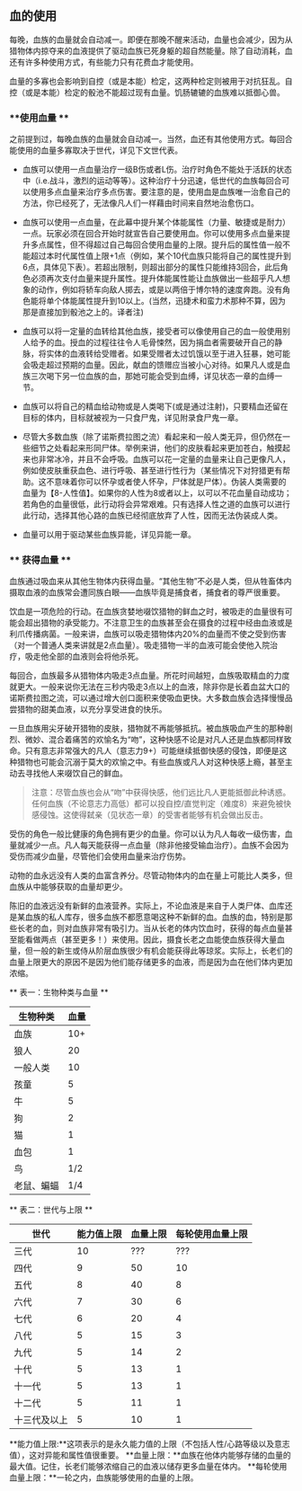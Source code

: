 ## **血的使用**

每晚，血族的血量就会自动减一。即便在那晚不醒来活动，血量也会减少，因为从猎物体内掠夺来的血液提供了驱动血族已死身躯的超自然能量。除了自动消耗，血还有许多种使用方式，有些能力只有花费血才能使用。

血量的多寡也会影响到自控（或是本能）检定，这两种检定则被用于对抗狂乱。自控（或是本能）检定的骰池不能超过现有血量。饥肠辘辘的血族难以抵御心兽。

### **使用血量 **

之前提到过，每晚血族的血量就会自动减一。当然，血还有其他使用方式。每回合能使用的血量多寡取决于世代，详见下文世代表。

- 血族可以使用一点血量治疗一级B伤或者L伤。治疗时角色不能处于活跃的状态中（i.e.战斗，激烈的运动等等）。这种治疗十分迅速，低世代的血族每回合可以使用多点血量来治疗多点伤害。要注意的是，使用血是血族唯一治愈自己的方法，你已经死了，无法像凡人们一样藉由时间来自然地治愈伤口。

- 血族可以使用一点血量，在此幕中提升某个体能属性（力量、敏捷或是耐力）一点。玩家必须在回合开始时就宣告自己要使用血。你可以使用多点血量来提升多点属性，但不得超过自己每回合使用血量的上限。提升后的属性值一般不能超过本时代属性值上限+1点（例如，某个10代血族只能将自己的属性提升到6点，具体见下表）。若超出限制，则超出部分的属性只能维持3回合，此后角色必须再次支付血量来提升属性。提升体能属性能让血族做出一些超乎凡人想象的动作，例如将轿车向敌人掷去，或是以两倍于博尔特的速度奔跑。没有角色能将单个体能属性提升到10以上。(当然，迅捷术和蛮力术那种不算，因为那是直接加到骰池之上的。译者注)

- 血族可以将一定量的血转给其他血族，接受者可以像使用自己的血一般使用别人给予的血。授血的过程往往令人毛骨悚然，因为捐血者需要破开自己的静脉，将实体的血液转给受赠者。如果受赠者太过饥饿以至于进入狂暴，她可能会吸走超过预期的血量。因此，献血的馈赠应当被小心对待。如果凡人或是血族三次喝下另一位血族的血，那她可能会受到血缚，详见状态一章的血缚一节。

- 血族可以将自己的精血给动物或是人类喝下(或是通过注射)，只要精血还留在目标的体内，目标就被视为一只食尸鬼，详见附录食尸鬼一章。

- 尽管大多数血族（除了诺斯费拉图之流）看起来和一般人类无异，但仍然在一些细节之处看起来形同尸体。举例来讲，他们的皮肤看起来更加苍白，触摸起来也非常冰冷，并且不会呼吸。血族可以花一定量的血量来让自己更像凡人，例如使皮肤重获血色、进行呼吸、甚至进行性行为（某些情况下对狩猎更有帮助。这不意味着你可以怀孕或者使人怀孕，尸体就是尸体）。伪装人类需要的血量为【8-人性值】。如果你的人性为8或者以上，以可以不花血量自动成功；若角色的血量很低，此行动将会异常艰难。只有选择人性之道的血族可以进行此行动，选择其他心路的血族已经彻底放弃了人性，因而无法伪装成人类。

- 血量可以用于驱动某些血族异能，详见异能一章。

### ** 获得血量 **

血族通过吸血来从其他生物体内获得血量。“其他生物”不必是人类，但从牲畜体内摄取血液的血族常会遭同族白眼——血族毕竟是捕食者，捕食者的尊严很重要。

饮血是一项危险的行动。在血族贪婪地啜饮猎物的鲜血之时，被吸走的血量很有可能会超出猎物的承受能力。不注意卫生的血族甚至会在摄食的过程中经由血液或是利爪传播病菌。一般来讲，血族可以吸走猎物体内20%的血量而不使之受到伤害（对一个普通人类来讲就是2点血量）。吸走猎物一半的血液可能会使他入院治疗，吸走他全部的血液则会将他杀死。

每回合，血族最多从猎物体内吸走3点血量。所花时间越短，血族吸取精血的力度就更大。一般来说你无法在三秒内吸走3点以上的血液，除非你是长着血盆大口的诺斯费拉图之流，可以通过增大创口面积来使吸血更快。大多数血族会选择慢慢品尝猎物的甜美血液，以充分享受进食的快乐。

一旦血族用尖牙破开猎物的皮肤，猎物就不再能够抵抗。被血族吸血产生的那种剧烈、微妙、混合着痛苦的欢愉名为“吻”，这种快感不论是对凡人还是血族都同样致命。只有意志非常强大的凡人（意志力9+）可能继续抵御快感的侵蚀，即便是这种猎物也可能会沉溺于莫大的欢愉之中。有些血族或凡人对这种快感上瘾，甚至主动去寻找他人来啜饮自己的鲜血。

>注意：尽管血族也会从“吻”中获得快感，他们远比凡人更能抵御此种诱惑。任何血族（不论意志力高低）都可以投自控/直觉判定（难度8）来避免被快感侵蚀。这使得弑亲（见状态一章）的受害者能够有机会做出反击。

受伤的角色一般比健康的角色拥有更少的血量。你可以认为凡人每收一级伤害，血量就减少一点。凡人每天能获得一点血量（除非他接受输血治疗）。血族不会因为受伤而减少血量，尽管他们会使用血量来治疗伤势。

动物的血永远没有人类的血富含养分。尽管动物体内的血在量上可能比人类多，但血族从中能够获取的血量却更少。

陈旧的血液远没有新鲜的血液营养。实际上，不论血液是来自于人类尸体、血库还是某血族的私人库存，很多血族不都愿意喝这种不新鲜的血。血族的血，特别是那些长老的血，则对血族非常有吸引力。当从长老的体内饮血时，获得的每点血量甚至能看做两点（甚至更多！）来使用。因此，摄食长老之血能使血族获得大量血量，但一般的新生或侍从阶层血族很少有机会能获得此等琼浆。实际上，长老们的血量上限更大的原因不是因为他们能存储更多的血液，而是因为血在他们体内更加浓缩。

** 表一：生物种类与血量 **

| 生物种类  | 血量   |
| ----- | ---- |
| 血族    | 10+  |
| 狼人    | 20   |
| 一般人类  | 10   |
| 孩童    | 5    |
| 牛     | 5    |
| 狗     | 2    |
| 猫     | 1    |
| 血包    | 1    |
| 鸟     | 1/2  |
| 老鼠、蝙蝠 | 1/4  |


** 表二：世代与上限 **

| 世代     | 能力值上限 | 血量上限 | 每轮使用血量上限 |
| ------ | ----- | ---- | -------- |
| 三代     | 10    | ???  | ???      |
| 四代     | 9     | 50   | 10       |
| 五代     | 8     | 40   | 8        |
| 六代     | 7     | 30   | 6        |
| 七代     | 6     | 20   | 4        |
| 八代     | 5     | 15   | 3        |
| 九代     | 5     | 14   | 2        |
| 十代     | 5     | 13   | 1        |
| 十一代    | 5     | 13   | 1        |
| 十二代    | 5     | 11   | 1        |
| 十三代及以上 | 5     | 10   | 1        |

**能力值上限:**这项表示的是永久能力值的上限（不包括人性/心路等级以及意志值），这对异能和属性值很重要。
**血量上限：**血族在他体内能够存储的血量的最大值。记住，长老们能够浓缩自己的血液以储存更多血量在体内。
**每轮使用血量上限：**一轮之内，血族能够使用的血量的上限。
